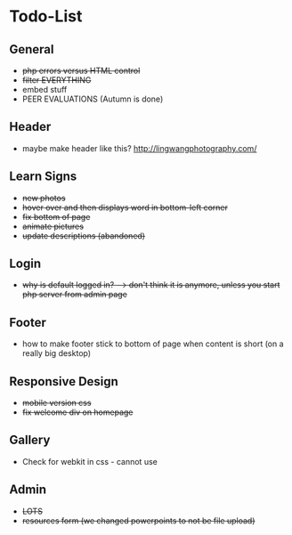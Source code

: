 # Todo-List

## General
* ~~php errors versus HTML control~~
* ~~filter EVERYTHING~~
* embed stuff
* PEER EVALUATIONS (Autumn is done)

## Header
* maybe make header like this? http://lingwangphotography.com/

## Learn Signs
* ~~new photos~~
* ~~hover over and then displays word in bottom-left corner~~
* ~~fix bottom of page~~
* ~~animate pictures~~
* ~~update descriptions (abandoned)~~

## Login
* ~~why is default logged in? --> don't think it is anymore, unless you start php server from admin page~~

## Footer
* how to make footer stick to bottom of page when content is short (on a really big desktop)

## Responsive Design
* ~~mobile version css~~
* ~~fix welcome div on homepage~~

## Gallery
* Check for webkit in css - cannot use

## Admin
* ~~LOTS~~
* ~~resources form (we changed powerpoints to not be file upload)~~
